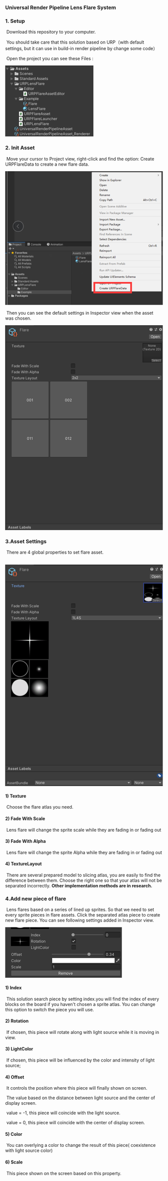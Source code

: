 ### Universal Render Pipeline Lens Flare System

### 1. Setup

​	Download this repository to your computer.

​	You should take care that this solution based on URP（with default settings, but it can use in build-in render pipeline by change some code）

​	Open the project you can see these Files :

![Catalog](https://github.com/Reguluz/ImageBed/blob/master/Catalog.png)

### 2. Init Asset

​	Move your cursor to Project view, right-click and find the option: Create URPFlareData to create a new flare data.

![RightClickToCreate](https://github.com/Reguluz/ImageBed/blob/master/RightClickToCreate.png)

​	Then you can see the default settings in Inspector view when the asset was chosen.

![DefaultAsset](https://github.com/Reguluz/ImageBed/blob/master/DefaultAsset.png)

### 3.Asset Settings

​	There are 4 global properties to set flare asset.

​	![ChangeModel](https://github.com/Reguluz/ImageBed/blob/master/ChangeModel.png)

#### 1) Texture

​			Choose the flare atlas you need.

#### 2) Fade With Scale

​			Lens flare will change the sprite scale while they are fading in or 	fading out

#### 3) Fade With Alpha

​			Lens flare will change the sprite Alpha while they are fading in or 	fading out

#### 4) TextureLayout

​			There are several prepared model to slicing atlas, you are easily to find the difference between them. Choose the right one so that your atlas will not be separated incorrectly. __Other implementation methods are in research.__

### 4.Add new piece of flare

​	Lens flares based on a series of lined up sprites. So that we need to set every sprite pieces in flare assets. Click the separated atlas piece to create new flare piece. You can see following settings added in Inspector view.

![BlockSettings](https://github.com/Reguluz/ImageBed/blob/master/BlockSettings.png)

#### 1) Index

​			This solution search piece by setting index.you will find the index of every blocks on the board if you haven't chosen a sprite atlas. You can change this option to switch the piece you will use.

#### 2) Rotation

​			If chosen, this piece will rotate along with light source while it is moving in view.

#### 3) LightColor

​			If chosen, this piece will be influenced by the color and intensity of light source;

#### 4) Offset

​		    It controls the position where this piece will finally shown on screen.

​			The value based on the distance between light source and the center of display screen.

​			value = -1, this piece will coincide with the light source.

​			value = 0, this piece will coincide with the center of display screen.

#### 5) Color

​			You can overlying a color to change the result of this piece( coexistence with light source color)

#### 6) Scale

​			This piece shown on the screen based on this property.

